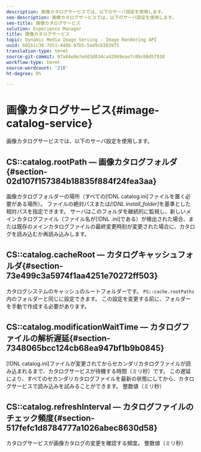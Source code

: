 ```yaml
---
description: 画像カタログサービスでは、以下のサーバ設定を使用します。
seo-description: 画像カタログサービスでは、以下のサーバ設定を使用します。
seo-title: 画像カタログサービス
solution: Experience Manager
title: 画像カタログサービス
topic: Dynamic Media Image Serving - Image Rendering API
uuid: 601b1c30-7d51-448b-97b5-5ad9cb383975
translation-type: tm+mt
source-git-commit: 97a84e8e7edd3d834ca42069eae7c09c00d57938
workflow-type: tm+mt
source-wordcount: '210'
ht-degree: 0%

---
```



# 画像カタログサービス{#image-catalog-service}

画像カタログサービスでは、以下のサーバ設定を使用します。

## CS::catalog.rootPath — 画像カタログフォルダ{#section-02d107f157384b18835f884f24fea3aa}

画像カタログフォルダーの場所（すべての[!DNL catalog.ini]ファイルを置く必要がある場所）。 ファイルの絶対パスまたは&#x200B;*[!DNL install_folder]*&#x200B;を基準とした相対パスを指定できます。 サーバはこのフォルダを継続的に監視し、新しいメインカタログファイル（ファイル名が[!DNL .ini]である）が検出された場合、または既存のメインカタログファイルの最終変更時刻が変更された場合に、カタログを読み込むか再読み込みします。

## CS::catalog.cacheRoot — カタログキャッシュフォルダ{#section-73e499c3a5974f1aa4251e70272ff503}

カタログシステムのキャッシュのルートフォルダーです。 `PS::cache.rootPaths`内のフォルダーと同じに設定できます。 この設定を変更する前に、フォルダーを手動で作成する必要があります。

## CS::catalog.modificationWaitTime — カタログファイルの解析遅延{#section-7348065bcc124cb68ea947bf1b9b0845}

[!DNL catalog.ini]ファイルが変更されてからセカンダリカタログファイルが読み込まれるまで、カタログサービスが待機する時間（ミリ秒）です。 この遅延により、すべてのセカンダリカタログファイルを最新の状態にしてから、カタログサービスで読み込みを試みることができます。 整数値（ミリ秒）

## CS::catalog.refreshInterval — カタログファイルのチェック頻度{#section-517fefc1d8784777a1026abec8630d58}

カタログサービスが画像カタログの変更を確認する頻度。 整数値（ミリ秒）
